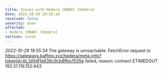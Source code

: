 ```yaml
---
title: Issues with Hedera (HBAR) [Hedera]
date: 2022-10-29 19:55:34
resolved: false
severity: down
affected:
- Hedera (HBAR) [Hedera]
section: issue
---
```


*2022-10-29 19:55:34* The gateway is unreachable: FetchError request to https://gateways.kaffinp.xyz/hedera/meta-info?tokenId=tti_1d0df1e636c9cb8ffecf535e failed, reason: connect ETIMEDOUT 193.31.116.152:443